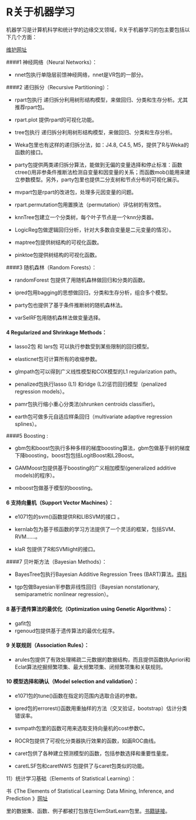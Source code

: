 
# R关于机器学习

机器学习是计算机科学和统计学的边缘交叉领域，R关于机器学习的包主要包括以下几个方面： 

[维护网址](http://cran.r-project.org/web/views/MachineLearning.html)


####1 神经网络（Neural Networks）：

+ nnet包执行单隐层前馈神经网络，nnet是VR包的一部分。 

####2 递归拆分（Recursive Partitioning）：


+ rpart包执行 递归拆分利用树形结构模型，来做回归、分类和生存分析。尤其推荐rpart包。

+ rpart.plot 提供rpart的可视化功能。

+ tree包执行 递归拆分利用树形结构模型，来做回归、分类和生存分析。

+ Weka包里也有这样的递归拆分法，如：J4.8, C4.5, M5，提供了R与Weka的函数的接口。

+ party包提供两类递归拆分算法，能做到无偏的变量选择和停止标准：函数ctree()用非参条件推断法检测自变量和因变量的关系；而函数mob()能用来建立参数模型。另外，party包里也提供二分支树和节点分布的可视化展示。 

+ mvpart包是rpart的改进包，处理多元因变量的问题。

+ rpart.permutation包用置换法（permutation）评估树的有效性。

+ knnTree包建立一个分类树，每个叶子节点是一个knn分类器。

+ LogicReg包做逻辑回归分析，针对大多数自变量是二元变量的情况）。

+ maptree包提供树结构的可视化函数。

+ pinktoe包提供树结构的可视化函数。 



####3 随机森林（Random Forests）：

+ randomForest 包提供了用随机森林做回归和分类的函数。

+ ipred包用bagging的思想做回归，分类和生存分析，组合多个模型。

+ party包也提供了基于条件推断树的随机森林法。

+ varSelRF包用随机森林法做变量选择。


#### 4 Regularized and Shrinkage Methods：

+ lasso2包  和 lars包 可以执行参数受到某些限制的回归模型。

+ elasticnet包可计算所有的收缩参数。

+ glmpath包可以得到广义线性模型和COX模型的L1 regularization path。

+ penalized包执行lasso (L1) 和ridge (L2)惩罚回归模型（penalized regression models）。

+ pamr包执行缩小重心分类法(shrunken centroids classifier)。

+ earth包可做多元自适应样条回归（multivariate adaptive regression splines）。 


####5 Boosting :

+ gbm包和boost包执行多种多样的梯度boosting算法，gbm包做基于树的梯度下降boosting，boost包包括LogitBoost和L2Boost。

+ GAMMoost包提供基于boosting的广义相加模型(generalized additive models)的程序）。

+ mboost包做基于模型的boosting。 


#### 6 支持向量机（Support Vector Machines）：

+ e1071包的svm()函数提供R和LIBSVM的接口 。

+ kernlab包为基于核函数的学习方法提供了一个灵活的框架，包括SVM、RVM……。

+ klaR 包提供了R和SVMlight的接口。 


####7 贝叶斯方法（Bayesian Methods）：

+ BayesTree包执行Bayesian Additive Regression Trees (BART)算法。[资料](http://www-stat.wharton.upenn.edu/~edgeorge/Research_papers/BART%206--06.pdf)

+ tgp包做Bayesian半参数非线性回归（Bayesian nonstationary, semiparametric nonlinear regression）。


#### 8 基于遗传算法的最优化（Optimization using Genetic Algorithms）：

+ gafit包
+ rgenoud包提供基于遗传算法的最优化程序。 

#### 9 关联规则（Association Rules）：

+ arules包提供了有效处理稀疏二元数据的数据结构，而且提供函数执Apriori和Eclat算法挖掘频繁项集、最大频繁项集、闭频繁项集和关联规则。

#### 10 模型选择和确认（Model selection and validation）：

+ e1071包的tune()函数在指定的范围内选取合适的参数。

+ ipred包的errorest()函数用重抽样的方法（交叉验证，bootstrap）估计分类错误率。

+ svmpath包里的函数可用来选取支持向量机的cost参数C。

+ ROCR包提供了可视化分类器执行效果的函数，如画ROC曲线。

+ caret包供了各种建立预测模型的函数，包括参数选择和重要性量度。

+ caretLSF包和caretNWS 包提供了与caret包类似的功能。 


11）统计学习基础（Elements of Statistical Learning）：

书《The Elements of Statistical Learning: Data Mining, Inference, and Prediction 》[网址](http://www-stat.stanford.edu/~tibs/ElemStatLearn/)

里的数据集、函数、例子都被打包放在ElemStatLearn包里。[书籍链接](http://cran.r-project.org/web/packages/ElemStatLearn/index.html)。
